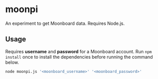 # moonpi

An experiment to get Moonboard data. Requires Node.js.

## Usage

Requires **username** and **password** for a Moonboard account.
Run `npm install` once to install the dependencies before running the command below.

```bash
node moonpi.js '<moonboard_username>' '<moonboard_password>'
```

